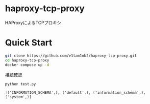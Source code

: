 # haproxy-tcp-proxy

HAProxyによるTCPプロキシ

# Quick Start

```bash
git clone https://github.com/v1tam1nb2/haproxy-tcp-proxy.git
cd haproxy-tcp-proxy
docker compose up -d
```

接続確認

```bash
python test.py
```
```
[('INFORMATION_SCHEMA',), ('default',), ('information_schema',), ('system',)]
```

